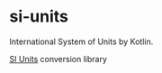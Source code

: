 # si-units

International System of Units by Kotlin.

[SI Units](https://en.wikipedia.org/wiki/International_System_of_Units) conversion library
